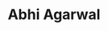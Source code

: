 ---
layout: post
title: Abhi Agarwal
school: NYU
major: Major?
image: https://static.squarespace.com/static/50354720c4aa2d2d3150d3d8/t/522fa5aae4b0ad0c9682a682/1378854315670/Abhi%20Agarwal.png?format=300w
lego: http://files.tnyu.org/people/lego/agarwal.jpg
position: Hack Days Lead
positionURL: http://www.techatnyu.org/position
twitter: AbhiAgarwal
email: t@NYU email?
graduate: 2016
weight: 3
---